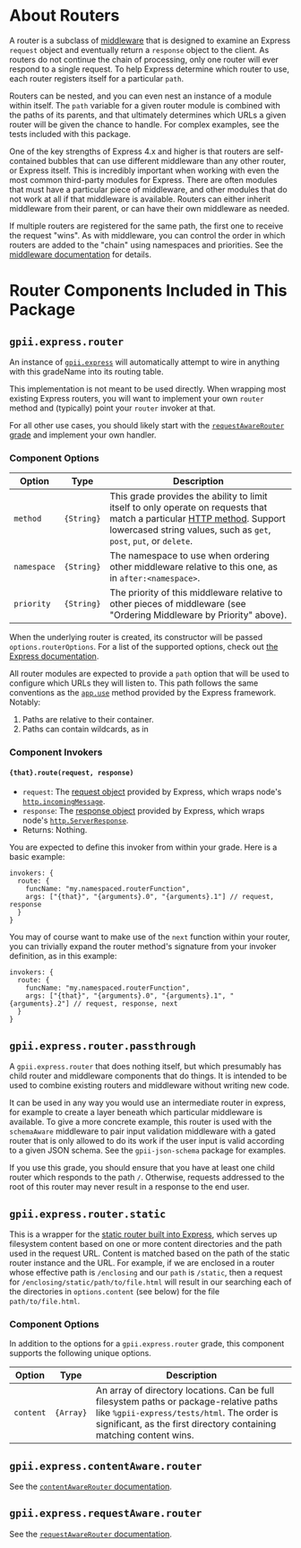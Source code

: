 # About Routers

A router is a subclass of [middleware](middleware.md) that is designed to examine an Express `request` object and
eventually return a `response` object to the client.  As routers do not continue the chain of processing, only one
router will ever respond to a single request.  To help Express determine which router to use, each router registers
itself for a particular `path`.

Routers can be nested, and you can even nest an instance of a module within itself.  The `path` variable for a given
router module is combined with the paths of its parents, and that ultimately determines which URLs a given router will
be given the chance to handle.  For complex examples, see the tests included with this package.

One of the key strengths of Express 4.x and higher is that routers are self-contained bubbles that can use different
middleware than any other router, or Express itself.  This is incredibly important when working with even the most
common third-party modules for Express.  There are often modules that must have a particular piece of middleware, and
other modules that do not work at all if that middleware is available.  Routers can either inherit middleware from their
parent, or can have their own middleware as needed.

If multiple routers are registered for the same path, the first one to receive the
request "wins".  As with middleware, you can control the order in which routers are added to the "chain" using namespaces
and priorities.  See the [middleware documentation](middleware.md) for details.

# Router Components Included in This Package

## `gpii.express.router`

An instance of [`gpii.express`](express.md) will automatically attempt to wire in anything with this gradeName into its
routing table.

This implementation is not meant to be used directly.  When wrapping most existing Express routers, you will want
to implement your own `router` method and (typically) point your `router` invoker at that.

For all other use cases, you should likely start with the [`requestAwareRouter` grade](requestAwareRouter.md) and
implement your own handler.

### Component Options

| Option      | Type       | Description |
| ----------- | ---------- | ----------- |
| `method`    | `{String}` | This grade provides the ability to limit itself to only operate on requests that match a particular [HTTP method](https://www.w3.org/Protocols/rfc2616/rfc2616-sec9.html).  Support lowercased string values, such as `get`, `post`, `put`, or `delete`. |
| `namespace` | `{String}` | The namespace to use when ordering other middleware relative to this one, as in `after:<namespace>`. |
| `priority`  | `{String}` | The priority of this middleware relative to other pieces of middleware (see "Ordering Middleware by Priority" above). |


When the underlying router is created, its constructor will be passed `options.routerOptions`.  For a list of the
supported options, check out [the Express documentation](http://expressjs.com/api.html#router).

All router modules are expected to provide a `path` option that will be used to configure which URLs they will listen to.  This path follows the same conventions as the [`app.use`](http://expressjs.com/4x/api.html#app.use) method provided by the Express framework.  Notably:

1.  Paths are relative to their container.
2.  Paths can contain wildcards, as in

### Component Invokers

#### `{that}.route(request, response)`
* `request`: The [request object](http://expressjs.com/en/api.html#req) provided by Express, which wraps node's [`http.incomingMessage`](https://nodejs.org/api/http.html#http_class_http_incomingmessage).
* `response`: The [response object](http://expressjs.com/en/api.html#res) provided by Express, which wraps node's [`http.ServerResponse`](https://nodejs.org/api/http.html#http_class_http_serverresponse).
* Returns: Nothing.

You are expected to define this invoker from within your grade.  Here is a basic example:

```
invokers: {
  route: {
    funcName: "my.namespaced.routerFunction",
    args: ["{that}", "{arguments}.0", "{arguments}.1"] // request, response
  }
}
```

You may of course want to make use of the `next` function within your router, you can trivially expand the router method's signature from your invoker definition, as in this example:

```
invokers: {
  route: {
    funcName: "my.namespaced.routerFunction",
    args: ["{that}", "{arguments}.0", "{arguments}.1", "{arguments}.2"] // request, response, next
  }
}
```

## `gpii.express.router.passthrough`

A `gpii.express.router` that does nothing itself, but which presumably has child router and middleware components
that do things.  It is intended to be used to combine existing routers and middleware without writing new code.

It can be used in any way you would use an intermediate router in express, for example to create a layer beneath
which particular middleware is available.  To give a more concrete example, this router is used with the
`schemaAware` middleware to pair input validation middleware with a gated router that is only allowed to do its
work if the user input is valid according to a given JSON schema.  See the `gpii-json-schema` package for examples.

If you use this grade, you should ensure that you have at least one child router which responds to the path `/`.
Otherwise, requests addressed to the root of this router may never result in a response to the end user.


## `gpii.express.router.static`

This is a wrapper for the [static router built into Express](http://expressjs.com/guide/using-middleware.html#middleware.built-in),
which serves up filesystem content based on one or more content directories and the path used in the request URL.
Content is matched based on the path of the static router instance and the URL.  For example, if we are enclosed
in a router whose effective path is `/enclosing` and our `path` is `/static`, then a request for
`/enclosing/static/path/to/file.html` will result in our searching each of the directories in `options.content` (see
below) for the file `path/to/file.html`.


### Component Options

In addition to the options for a `gpii.express.router` grade, this component supports the following unique options.

| Option      | Type       | Description |
| ----------- | ---------- | ----------- |
| `content`   | `{Array}`  | An array of directory locations. Can be full filesystem paths or package-relative paths like `%gpii-express/tests/html`. The order is significant, as the first directory containing matching content wins. |

## `gpii.express.contentAware.router`

See the [`contentAwareRouter` documentation](contentAwareRouter.md).

## `gpii.express.requestAware.router`

See the [`requestAwareRouter` documentation](requestAwareRouter.md).